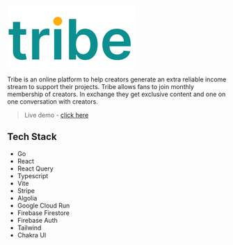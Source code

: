 ![logo](/logo.svg)

Tribe is an online platform to help creators generate an extra reliable income stream to support their projects. Tribe allows fans to join monthly membership of creators. In exchange they get exclusive content and one on one conversation with creators.

> Live demo - [click here](https://tribe-a32a2.web.app/)

## Tech Stack
 - Go
 - React
 - React Query
 - Typescript 
 - Vite
 - Stripe
 - Algolia
 - Google Cloud Run
 - Firebase Firestore
 - Firebase Auth
 - Tailwind
 - Chakra UI